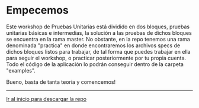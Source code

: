 # Empecemos

Este workshop de Pruebas Unitarias está dividido en dos bloques, pruebas unitarias básicas e intermedias, la solución a las pruebas de dichos bloques se encuentra en la rama master. No obstante, en la repo tenemos una rama denominada "practica" en donde encontraremos los archivos specs de dichos bloques listos para trabajar, de tal forma que puedes trabajar en ella para seguir el workshop, o practicar posteriormente por tu propia cuenta. Todo el código de la aplicación lo podrán conseguir dentro de la carpeta "examples".

Bueno, basta de tanta teoría y comencemos!

---

[Ir al inicio para descargar la repo](https://github.com/jreategui07/workshop-unit-testing-angular)
